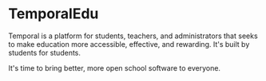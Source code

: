 # TemporalEdu

Temporal is a platform for students, teachers, and administrators that seeks to make education more accessible, effective, and rewarding. 
It's built by students for students.

It's time to bring better, more open school software to everyone.
